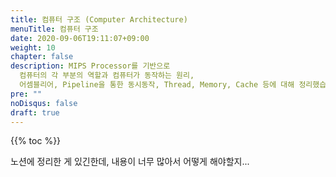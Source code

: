 ```yaml
---
title: 컴퓨터 구조 (Computer Architecture)
menuTitle: 컴퓨터 구조
date: 2020-09-06T19:11:07+09:00
weight: 10
chapter: false
description: MIPS Processor를 기반으로
  컴퓨터의 각 부분의 역할과 컴퓨터가 동작하는 원리,
  어셈블리어, Pipeline을 통한 동시동작, Thread, Memory, Cache 등에 대해 정리했습니다.
pre: ""
noDisqus: false
draft: true
---
```


{{% toc %}}

노션에 정리한 게 있긴한데, 내용이 너무 많아서 어떻게 해야할지...